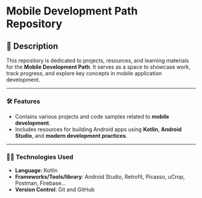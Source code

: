 # Mobile Development Path Repository

## 📱 Description  
This repository is dedicated to projects, resources, and learning materials for the **Mobile Development Path**. It serves as a space to showcase work, track progress, and explore key concepts in mobile application development.

---

### 🛠️ Features  
- Contains various projects and code samples related to **mobile development**.  
- Includes resources for building Android apps using **Kotlin**, **Android Studio**, and **modern development practices**.  

---

### 👩‍💻 Technologies Used  
- **Language**: Kotlin  
- **Frameworks/Tools/library**: Android Studio, Retrofit, Picasso, uCrop, Postman, Firebase...
- **Version Control**: Git and GitHub  
